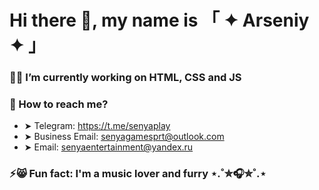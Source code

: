 # Hi there 👋, my name is 「 ✦ Arseniy ✦ 」

### 👨‍💻 I’m currently working on HTML, CSS and JS
<!--
### 📙 I’m currently learning -->

### 📧 How to reach me?
- ➤ Telegram: https://t.me/senyaplay
- ➤ Business Email: senyagamesprt@outlook.com
- ➤ Email: senyaentertainment@yandex.ru


### ⚡😸 Fun fact: I'm a music lover and furry ⋆.˚✮🎧✮˚.⋆

<!--
**senyagame/senyagame** is a ✨ _special_ ✨ repository because its `README.md` (this file) appears on your GitHub profile.

Here are some ideas to get you started:

- 🔭 I’m currently working on ...
- 🌱 I’m currently learning ...
- 👯 I’m looking to collaborate on ...
- 🤔 I’m looking for help with ...
- 💬 Ask me about ...
- 📫 How to reach me: ...
- 😄 Pronouns: ...
- ⚡ Fun fact: ...
-->
